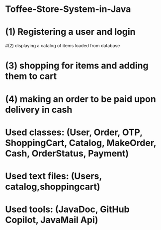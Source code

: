 # Toffee-Store-System-in-Java

# (1) Registering a user and login 
#(2) displaying a catalog of items loaded from database
# (3) shopping for items and adding them to cart
# (4) making an order to be paid upon delivery in cash

# Used classes: (User, Order, OTP, ShoppingCart, Catalog, MakeOrder, Cash, OrderStatus, Payment)
# Used text files: (Users, catalog,shoppingcart)
# Used tools: (JavaDoc, GitHub Copilot, JavaMail Api)

